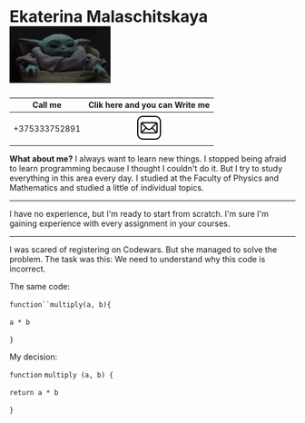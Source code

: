 # 
Ekaterina Malaschitskaya  <br> <img height="100" src="person.jpg"/> <br>
============

|Call me  |Clik here and you can Write me  |
|--|:--:|
|+375333752891|[![email](/email.png)](https://mail.google.com/mail/u/0/?tab=rm&ogbl#inbox?compose=CllgCKCDCCHnSnRzMSgTbbgwNszmXntbpJWXQjnTzFkzQGqgPMPrTnLqHGXCTWBktJFBSwkgpNV) |


**What about me?**
I always want to learn new things. I stopped being afraid to learn programming because I thought I couldn't do it. But I try to study everything in this area every day. I studied at the Faculty of Physics and Mathematics and studied a little of individual topics. 
****
I have no experience, but I'm ready to start from scratch. I'm sure I'm gaining experience with every assignment in your courses.
***
I was scared of registering on Codewars. But she managed to solve the problem. The task was this: We need to understand why this code is incorrect.
<p>The same code:
   
  `function``multiply(a, b){`

`a * b`

`}`
<p>My decision:
  
  
`function` `multiply (a, b) {`

  `return a * b`  
  
`}`
